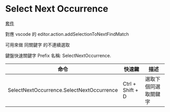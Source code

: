 # Select Next Occurrence

[套件](https://marketplace.visualstudio.com/items?itemName=thomaswelen.SelectNextOccurrence)

對應 vscode 的 editor.action.addSelectionToNextFindMatch

可用來做  同關鍵字 的不連續選取

鍵盤快速關鍵字 Prefix 名稱: SelectNextOccurrence.

| 命令 | 快速鍵 | 描述 |
| ---- | ------ | ---- |
| SelectNextOccurrence.SelectNextOccurrence | Ctrl + Shift + D | 選取下個同選取關鍵字 |
